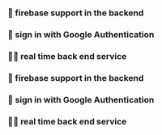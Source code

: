 ### 👊 firebase support in the backend ###
### 👊 sign in with Google Authentication ###
### 🧑‍🚀 real time back end service ###
### 👊 firebase support in the backend ###
### 👊 sign in with Google Authentication ###
### 🧑‍🚀 real time back end service ###
